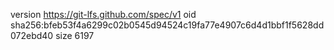 version https://git-lfs.github.com/spec/v1
oid sha256:bfeb53f4a6299c02b0545d94524c19fa77e4907c6d4d1bbf1f5628dd072ebd40
size 6197
